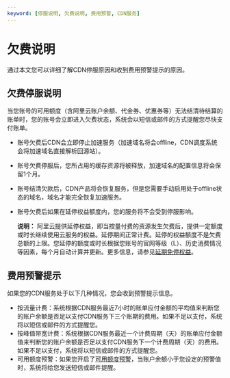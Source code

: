 ```yaml
---
keyword: [停服说明, 欠费说明, 费用预警, CDN服务]
---
```


# 欠费说明

通过本文您可以详细了解CDN停服原因和收到费用预警提示的原因。

## 欠费停服说明

当您账号的可用额度（含阿里云账户余额、代金券、优惠券等）无法结清待结算的账单时，您的账号会立即进入欠费状态，系统会以短信或邮件的方式提醒您尽快支付账单。

-   账号欠费后CDN会立即停止加速服务（加速域名将会offline，CDN调度系统会将加速域名直接解析回源站）。
-   账号欠费停服后，您所占用的缓存资源将被释放，加速域名的配置信息将会保留1个月。
-   账号结清欠款后，CDN产品将会恢复服务，但是您需要手动启用处于offline状态的域名，域名才能完全恢复加速服务。
-   账号欠费后如果在延停权益额度内，您的服务将不会受到停服影响。

    **说明：** 阿里云提供延停权益，即当按量付费的资源发生欠费后，提供一定额度或时长继续使用云服务的权益。延停期间正常计费。延停的权益额度不是欠费总额的上限。您延停的额度或时长根据您账号的官网等级（L）、历史消费情况等因素，每个月自动计算并更新。更多信息，请参见[延期免停权益](https://help.aliyun.com/document_detail/190777.html)。


## 费用预警提示

如果您的CDN服务处于以下几种情况，您会收到预警提示信息。

-   按流量计费：系统根据CDN服务最近7小时的账单应付金额的平均值来判断您的账户余额是否足以支付CDN服务下三个账期的费用。如果不足以支付，系统将以短信或邮件的方式提醒您。
-   按峰值带宽计费：系统根据CDN服务最近一个计费周期（天）的账单应付金额值来判断您的账户余额是否足以支付CDN服务下一个计费周期（天）的费用。如果不足以支付，系统将以短信或邮件的方式提醒您。
-   可用额度预警：如果您开启了[可用额度预警](https://usercenter2.aliyun.com/home)，当账户余额小于您设定的预警值时，系统将给您发送短信或邮件提醒。

